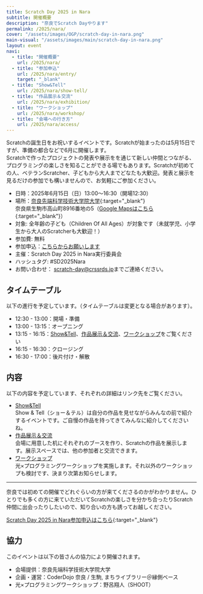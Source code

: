 ```yaml
---
title: Scratch Day 2025 in Nara
subtitle: 開催概要
description: "奈良でScratch Dayやります"
permalink: /2025/nara/
cover: "/assets/images/OGP/scratch-day-in-nara.png"
main-visual: "/assets/images/main/scratch-day-in-nara.png"
layout: event
navi:
  - title: "開催概要"
    url: /2025/nara/
  - title: "参加申込"
    url: /2025/nara/entry/
    target: "_blank"
  - title: "Show&Tell"
    url: /2025/nara/show-tell/
  - title: "作品展示＆交流"
    url: /2025/nara/exhibition/
  - title: "ワークショップ"
    url: /2025/nara/workshop/
  - title: "会場への行き方"
    url: /2025/nara/access/
---
```

Scratchの誕生日をお祝いするイベントです。Scratchが始まったのは5月15日ですが、準備の都合などで6月に開催します。  
Scratchで作ったプロジェクトの発表や展示をを通じて新しい仲間とつながる、プログラミングの楽しさを知ることができる場でもあります。Scratchが初めての人、ベテランScratcher、子どもから大人までどなたも大歓迎。発表と展示を見るだけの参加でも構いませんので、お気軽にご参加ください。

- 日時：2025年6月15日（日）13:00〜16:30（開場12:30）
- 場所：[奈良先端科学技術大学院大学](https://www.naist.jp/){:target="_blank"}  
奈良県生駒市高山町8916番地の5（[Google Mapsはこちら](https://maps.app.goo.gl/77kwNe3gukZDzzPMA){:target="_blank"}）  
- 対象: 全年齢の子ども（Children Of All Ages）が対象です（未就学児、小学生から大人のScratcherも大歓迎！）
- 参加費: 無料
- 参加申込：[こちらからお願いします](./entry/)  
- 主催：Scratch Day 2025 in Nara実行委員会
- ハッシュタグ: #SD2025Nara
- お問い合わせ： [scratch-day@crssrds.jp](mailto:scratch-day@crssrds.jp)までご連絡ください。

## タイムテーブル
以下の進行を予定しています。（タイムテーブルは変更となる場合があります）。

- 12:30 - 13:00：開場・準備
- 13:00 - 13:15：オープニング
- 13:15 - 16:15：[Show&Tell](./show-tell/)、[作品展示＆交流](./exhibition/)、[ワークショップ](./workshop/)をご覧ください
- 16:15 - 16:30：クロージング
- 16:30 - 17:00：後片付け・解散

## 内容
以下の内容を予定しています、それぞれの詳細はリンク先をご覧ください。

- [Show&Tell](./show-tell/)  
Show & Tell（ショー＆テル）は自分の作品を見せながらみんなの前で紹介するイベントです。ご自慢の作品を持ってきてみんなに紹介してくださいね。
- [作品展示＆交流](./exhibition/)  
会場に用意した机にそれぞれのブースを作り、Scratchの作品を展示します。展示スペースでは、他の参加者と交流できます。
- [ワークショップ](./workshop/)  
光×プログラミングワークショップを実施します。それ以外のワークショップも検討です、決まり次第お知らせします。

---

奈良では初めての開催でどれぐらいの方が来てくださるのかがわかりません。ひとりでも多くの方に来ていただいてScratchの楽しさを分かち合ったりScratch仲間に出会ったりしたいので、知り合いの方も誘ってお越しください。

[Scratch Day 2025 in Nara参加申込はこちら](https://scratch-day.connpass.com/event/356628/){:target="_blank"}

## 協力
このイベントは以下の皆さんの協力により開催されます。

- 会場提供：奈良先端科学技術大学院大学
- 企画・運営：CoderDojo 奈良 / 生駒, まちライブラリー＠縁側ベース
- 光×プログラミングワークショップ：野呂翔人（SHOOT）
